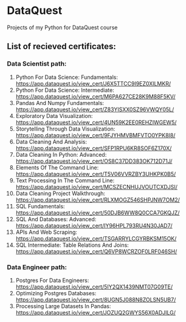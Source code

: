 # DataQuest
Projects of my Python for DataQuest course

## List of recieved certificates:
### Data Scientist path:
1. Python For Data Science: Fundamentals: https://app.dataquest.io/view_cert/J6X5TTCC9I9EZ0XILMKR/
2. Python For Data Science: Intermediate: https://app.dataquest.io/view_cert/M6PA627CE28K9M88F5KV/
3. Pandas And Numpy Fundamentals: https://app.dataquest.io/view_cert/Z83YISXX0SZ96VWQY05L/
4. Exploratory Data Visualization: https://app.dataquest.io/view_cert/4UN59K2EE0REHZIWGEW5/
5. Storytelling Through Data Visualization: https://app.dataquest.io/view_cert/9FJYHMVBMFVTO0YPK8I8/
6. Data Cleaning And Analysis: https://app.dataquest.io/view_cert/SFP1RPU6KR8SOF6Z170X/
7. Data Cleaning In Python: Advanced: https://app.dataquest.io/view_cert/OS8C37DD383OK712D71J/
8. Elements Of The Command Line: https://app.dataquest.io/view_cert/T5V06VVRZBY3UHKPK0B5/
9. Text Processing In The Command Line: https://app.dataquest.io/view_cert/MCSZECNHUJVOUTCXDJSI/
10. Data Cleaning Project Walkthrough: https://app.dataquest.io/view_cert/RLXMOGZ546SHPJNW7OM2/
11. SQL Fundamentals: https://app.dataquest.io/view_cert/50DJB6WW8Q0CCA7GKQJZ/
12. SQL And Databases: Advanced: https://app.dataquest.io/view_cert/IY96HPL793RU4N30JAD7/
13. APIs And Web Scraping: https://app.dataquest.io/view_cert/TSGARRYLCGYRBKSM15OK/
14. SQL Intermediate: Table Relations And Joins: https://app.dataquest.io/view_cert/Q6VP8WCRZOF0LRF046SH/
### Data Engineer path:
1. Postgres For Data Engineers: https://app.dataquest.io/view_cert/5IY2QX1439NMT07G09TE/
2. Optimizing Postgres Databases: https://app.dataquest.io/view_cert/8UGN5J088N8ZOLSN5UB7/
3. Processing Large Datasets In Pandas: https://app.dataquest.io/view_cert/JOZUQ2GWYS56X0ADJILG/
